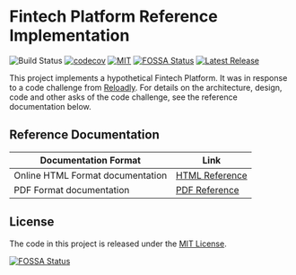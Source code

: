 # Fintech Platform Reference Implementation

![Build Status](https://github.com/arunkpatra/reloadly-services/workflows/build/badge.svg)
[![codecov](https://codecov.io/gh/arunkpatra/reloadly-services/branch/main/graph/badge.svg?token=8HFMSEUV4H)](https://codecov.io/gh/arunkpatra/reloadly-services)
[![MIT][mit-badge]][mit-url]
[![FOSSA Status](https://app.fossa.com/api/projects/git%2Bgithub.com%2Farunkpatra%2Freloadly-services.svg?type=shield)](https://app.fossa.com/projects/git%2Bgithub.com%2Farunkpatra%2Freloadly-services?ref=badge_shield)
[![Latest Release](https://img.shields.io/github/v/release/arunkpatra/reloadly-services?include_prereleases&sort=semver)](https://github.com/arunkpatra/reloadly-services/releases)

This project implements a hypothetical Fintech Platform. It was in response to a code challenge from [Reloadly]. For
details on the architecture, design, code and other asks of the code challenge, see the reference documentation below.

## Reference Documentation

|Documentation Format| Link |
|--------------------|------|
|Online HTML Format documentation | [HTML Reference]|
|PDF Format documentation  | [PDF Reference]|

[Reloadly]: https://www.reloadly.com

[HTML Reference]: https://master.d219ur0ee5uhks.amplifyapp.com

[PDF Reference]: https://master.d219ur0ee5uhks.amplifyapp.com/pdf/reloadly-services.pdf

[mit-badge]: http://img.shields.io/:license-mit-blue.svg?style=flat

[mit-url]: https://github.com/arunkpatra/reloadly-services/raw/main/LICENSE

## License

The code in this project is released under the [MIT License](LICENSE).

[![FOSSA Status](https://app.fossa.com/api/projects/git%2Bgithub.com%2Farunkpatra%2Freloadly-services.svg?type=large)](https://app.fossa.com/projects/git%2Bgithub.com%2Farunkpatra%2Freloadly-services?ref=badge_large)